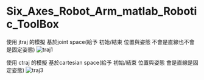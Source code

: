 # Six_Axes_Robot_Arm_matlab_Robotic_ToolBox
使用 jtraj 的模擬 基於joint space(給予 初始/結束 位置與姿態 不會是直線也不會是固定姿態)
![traj1](https://github.com/TFox0613/Six_Axes_Robot_Arm_matlab_Robotic_ToolBox/assets/145442655/65469656-a813-4524-acc8-3727274f1991)

使用 ctraj 的模擬 基於cartesian space(給予 初始/結束 位置與姿態 會是直線是固定姿態)
![traj3](https://github.com/TFox0613/Six_Axes_Robot_Arm_matlab_Robotic_ToolBox/assets/145442655/6dae5f92-211c-47c5-874c-ee89c4ac1529)
